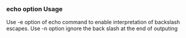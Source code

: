 ### echo option Usage ###

Use -e option of echo command to enable interpretation of backslash escapes.
Use -n option ignore the back slash at the end of outputing
